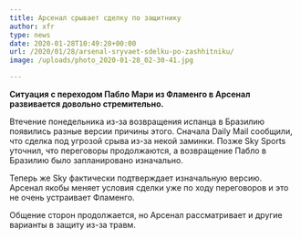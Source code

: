 ```yaml
---
title: Арсенал срывает сделку по защитнику
author: xfr
type: news
date: 2020-01-28T10:49:28+00:00
url: /2020/01/28/arsenal-sryvaet-sdelku-po-zashhitniku/
image: /uploads/photo_2020-01-28_02-30-41.jpg

---
```

**Ситуация с переходом Пабло Мари из Фламенго в Арсенал развивается довольно стремительно.**

Втечение понедельника из-за возвращения испанца в Бразилию появились разные версии причины этого. Сначала Daily Mail сообщили, что сделка под угрозой срыва из-за некой заминки. Позже Sky Sports уточнил, что переговоры продолжаются, а возвращение Пабло в Бразилию было запланировано изначально.

Теперь же Sky фактически подтверждает изначальную версию. Арсенал якобы меняет условия сделки уже по ходу переговоров и это не очень устраивает Фламенго.

Общение сторон продолжается, но Арсенал рассматривает и другие варианты в защиту из-за травм.
